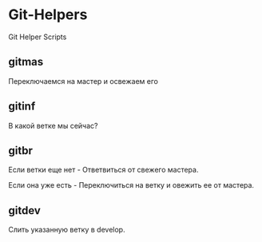 # Git-Helpers
Git Helper Scripts

## gitmas

Переключаемся на мастер и освежаем его

## gitinf

В какой ветке мы сейчас?

## gitbr <BRANCH-NAME>

Если ветки еще нет -
  Ответвиться от свежего мастера.
  
Если она уже есть -
  Переключиться на ветку и овежить ее от мастера.

## gitdev <BRANCH-NAME>

Слить указанную ветку в develop.
